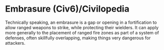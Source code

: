 # Embrasure (Civ6)/Civilopedia

Technically speaking, an embrasure is a gap or opening in a fortification to allow ranged weapons to strike, while protecting their wielders. It can apply more generally to the placement of ranged fire zones as part of a system of defenses, often skillfully overlapping, making things very dangerous for attackers.